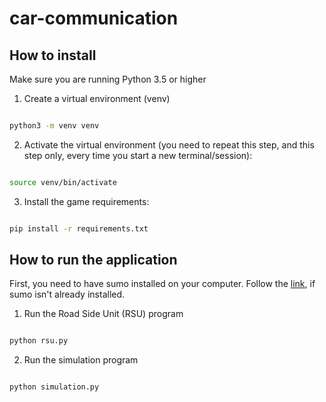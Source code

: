 
# car-communication

## How to install

Make sure you are running Python 3.5 or higher

1. Create a virtual environment (venv)

```bash

python3 -m venv venv

```

  

2. Activate the virtual environment (you need to repeat this step, and this step only, every time you start a new terminal/session):

```bash

source venv/bin/activate

```

  

3. Install the game requirements:

```bash

pip install -r requirements.txt

```

## How to run the application

First, you need to have sumo installed on your computer. Follow the [link](https://sumo.dlr.de/docs/Downloads.php#linux_binaries), if sumo isn't already installed.

1. Run the Road Side Unit (RSU) program

```bash

python rsu.py

```

2. Run the simulation program

```bash

python simulation.py

```
